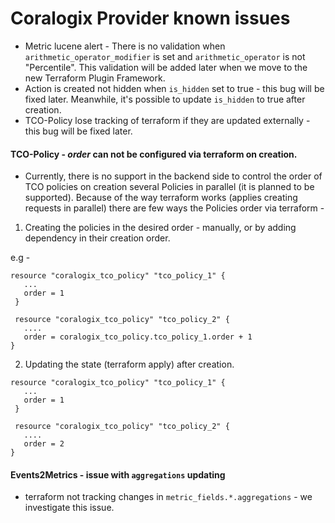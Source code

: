 # Coralogix Provider known issues

* Metric lucene alert - There is no validation when `arithmetic_operator_modifier` is set and `arithmetic_operator` is
  not "Percentile". This validation will be added later when we move to the new Terraform Plugin Framework.
* Action is created not hidden when `is_hidden` set to true - this bug will be fixed later. Meanwhile, it's possible to
  update `is_hidden` to true after creation.
* TCO-Policy lose tracking of terraform if they are updated externally - this bug will be fixed later.

#### TCO-Policy - _order_ can not be configured via terraform on creation.

* Currently, there is no support in the backend side to control the order of TCO policies on creation several Policies in parallel (it is planned to be supported).
Because of the way terraform works (applies creating requests in parallel) there are few ways the Policies order via terraform -
 1. Creating the policies in the desired order - manually, or by adding dependency in their creation order.

  e.g -

 ```
 resource "coralogix_tco_policy" "tco_policy_1" {
    ...
    order = 1
  }

  resource "coralogix_tco_policy" "tco_policy_2" {
    ....
    order = coralogix_tco_policy.tco_policy_1.order + 1
 }
 ```

2. Updating the state (terraform apply) after creation.

 ```
 resource "coralogix_tco_policy" "tco_policy_1" {
    ...
    order = 1
  }

  resource "coralogix_tco_policy" "tco_policy_2" {
    ....
    order = 2
 }
 ```

#### Events2Metrics - issue with `aggregations` updating

* terraform not tracking changes in `metric_fields.*.aggregations` - we investigate this issue.